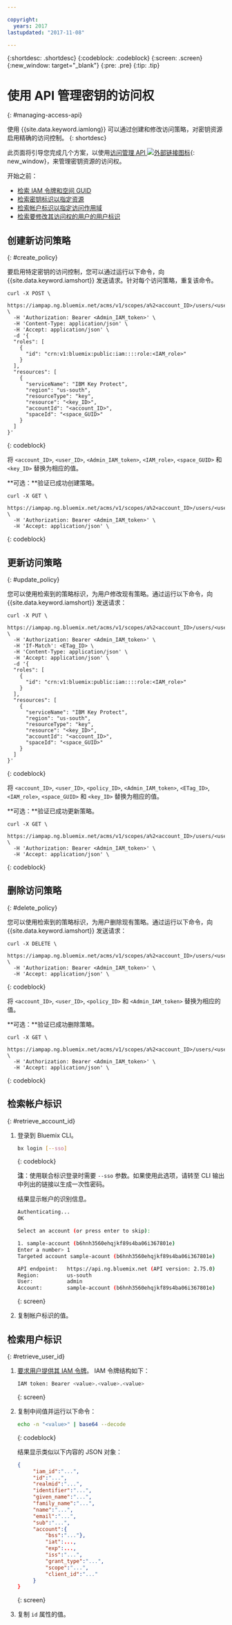 ```yaml
---

copyright:
  years: 2017
lastupdated: "2017-11-08"

---
```


{:shortdesc: .shortdesc}
{:codeblock: .codeblock}
{:screen: .screen}
{:new_window: target="_blank"}
{:pre: .pre}
{:tip: .tip}

# 使用 API 管理密钥的访问权
{: #managing-access-api}

使用 {{site.data.keyword.iamlong}} 可以通过创建和修改访问策略，对密钥资源启用精确的访问控制。
{: shortdesc}

此页面将引导您完成几个方案，以使用[访问管理 API ![外部链接图标](../../icons/launch-glyph.svg "外部链接图标")](https://iampap.ng.bluemix.net/v1/docs/#!/Access_Policies/){: new_window}，来管理密钥资源的访问权。


开始之前：
- [检索 IAM 令牌和空间 GUID](/docs/services/keymgmt/keyprotect_authentication.html)
- [检索密钥标识以指定资源](/docs/services/keymgmt/keyprotect_view_keys.html)
- [检索帐户标识以指定访问作用域](keyprotect_manage_access_api.html#retrieve_account_ID)
- [检索要修改其访问权的用户的用户标识](keyprotect_manage_access_api.html#retrieve_user_ID)

## 创建新访问策略
{: #create_policy}

要启用特定密钥的访问控制，您可以通过运行以下命令，向 {{site.data.keyword.iamshort}} 发送请求。针对每个访问策略，重复该命令。

```cURL
curl -X POST \
  https://iampap.ng.bluemix.net/acms/v1/scopes/a%2<account_ID>/users/<user_ID>/policies \
  -H 'Authorization: Bearer <Admin_IAM_token>' \
  -H 'Content-Type: application/json' \
  -H 'Accept: application/json' \
  -d '{
  "roles": [
    {
      "id": "crn:v1:bluemix:public:iam::::role:<IAM_role>"
    }
  ],
  "resources": [
    {
      "serviceName": "IBM Key Protect",
      "region": "us-south",
      "resourceType": "key",
      "resource": "<key_ID>",
      "accountId": "<account_ID>",
      "spaceId": "<space_GUID>"
    }
  ]
}'
```
{: codeblock}

将 `<account_ID>`, `<user_ID>`, `<Admin_IAM_token>`, `<IAM_role>`, `<space_GUID>` 和 `<key_ID>` 替换为相应的值。

**可选：**验证已成功创建策略。

```cURL
curl -X GET \
  https://iampap.ng.bluemix.net/acms/v1/scopes/a%2<account_ID>/users/<user_ID>/policies \
  -H 'Authorization: Bearer <Admin_IAM_token>' \
  -H 'Accept: application/json' \
```
{: codeblock}


## 更新访问策略
{: #update_policy}

您可以使用检索到的策略标识，为用户修改现有策略。通过运行以下命令，向 {{site.data.keyword.iamshort}} 发送请求：

```cURL
curl -X PUT \
  https://iampap.ng.bluemix.net/acms/v1/scopes/a%2<account_ID>/users/<user_ID>/policies/<policy_ID> \
  -H 'Authorization: Bearer <Admin_IAM_token>' \
  -H 'If-Match': <ETag_ID> \
  -H 'Content-Type: application/json' \
  -H 'Accept: application/json' \
  -d '{
  "roles": [
    {
      "id": "crn:v1:bluemix:public:iam::::role:<IAM_role>"
    }
  ],
  "resources": [
    {
      "serviceName": "IBM Key Protect",
      "region": "us-south",
      "resourceType": "key",
      "resource": "<key_ID>",
      "accountId": "<account_ID>",
      "spaceId": "<space_GUID>"
    }
  ]
}'
```
{: codeblock}

将 `<account_ID>`, `<user_ID>`, `<policy_ID>`, `<Admin_IAM_token>`, `<ETag_ID>`, `<IAM_role>`, `<space_GUID>` 和 `<key_ID>` 替换为相应的值。

**可选：**验证已成功更新策略。

```cURL
curl -X GET \
  https://iampap.ng.bluemix.net/acms/v1/scopes/a%2<account_ID>/users/<user_ID>/policies \
  -H 'Authorization: Bearer <Admin_IAM_token>' \
  -H 'Accept: application/json' \
```
{: codeblock}

## 删除访问策略
{: #delete_policy}

您可以使用检索到的策略标识，为用户删除现有策略。通过运行以下命令，向 {{site.data.keyword.iamshort}} 发送请求：

```cURL
curl -X DELETE \
  https://iampap.ng.bluemix.net/acms/v1/scopes/a%2<account_ID>/users/<user_ID>/policies/<policy_ID> \
  -H 'Authorization: Bearer <Admin_IAM_token>' \
  -H 'Accept: application/json' \
```
{: codeblock}

将 `<account_ID>`, `<user_ID>`, `<policy_ID>` 和 `<Admin_IAM_token>` 替换为相应的值。

**可选：**验证已成功删除策略。

```cURL
curl -X GET \
  https://iampap.ng.bluemix.net/acms/v1/scopes/a%2<account_ID>/users/<user_ID>/policies \
  -H 'Authorization: Bearer <Admin_IAM_token>' \
  -H 'Accept: application/json' \
```
{: codeblock}

## 检索帐户标识
{: #retrieve_account_id}

1. 登录到 Bluemix CLI。
    ```sh
    bx login [--sso]
    ```
    {: codeblock}

    **注**：使用联合标识登录时需要 `--sso` 参数。如果使用此选项，请转至 CLI 输出中列出的链接以生成一次性密码。

    结果显示帐户的识别信息。

    ```sh
    Authenticating...
    OK

    Select an account (or press enter to skip):

    1. sample-account (b6hnh3560ehqjkf89s4ba06i367801e)
    Enter a number> 1
    Targeted account sample-acount (b6hnh3560ehqjkf89s4ba06i367801e)

    API endpoint:   https://api.ng.bluemix.net (API version: 2.75.0)
    Region:         us-south
    User:           admin
    Account:        sample-account (b6hnh3560ehqjkf89s4ba06i367801e)
    ```
    {: screen}
2. 复制帐户标识的值。

## 检索用户标识
{: #retrieve_user_id}

1. [要求用户提供其 IAM 令牌](/docs/services/keymgmt/keyprotect_authentication.html#retrieve_token)。
    IAM 令牌结构如下：

    ```sh
    IAM token: Bearer <value>.<value>.<value>
    ```
    {: screen}

2. 复制中间值并运行以下命令：
    ```sh
    echo -n "<value>" | base64 --decode
    ```
    {: codeblock}

    结果显示类似以下内容的 JSON 对象：
   ```json
   {
        "iam_id":"...",
        "id":"...",
        "realmid":"...",
        "identifier":"...",
        "given_name":"...",
        "family_name":"...",
        "name":"...",
        "email":"...",
        "sub":"...",
        "account":{
            "bss":"..."},
            "iat":...,
            "exp":...,
            "iss":"...",
            "grant_type":"...",
            "scope":"...",
            "client_id":"..."
        }
   }
   ```
   {: screen}

4. 复制 `id` 属性的值。
